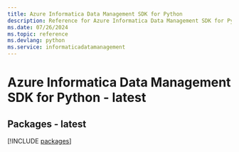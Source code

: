 ```yaml
---
title: Azure Informatica Data Management SDK for Python
description: Reference for Azure Informatica Data Management SDK for Python
ms.date: 07/26/2024
ms.topic: reference
ms.devlang: python
ms.service: informaticadatamanagement
---
```

# Azure Informatica Data Management SDK for Python - latest
## Packages - latest
[!INCLUDE [packages](informatica-data-management-index.md)]